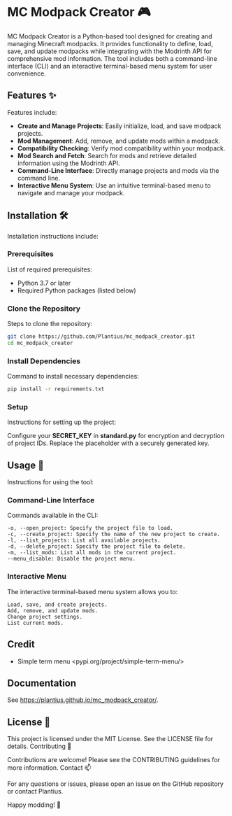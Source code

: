 # MC Modpack Creator 🎮

MC Modpack Creator is a Python-based tool designed for creating and managing Minecraft modpacks. It provides functionality to define, load, save, and update modpacks while integrating with the Modrinth API for comprehensive mod information. The tool includes both a command-line interface (CLI) and an interactive terminal-based menu system for user convenience.

## Features ✨

Features include:

- **Create and Manage Projects**: Easily initialize, load, and save modpack projects.
- **Mod Management**: Add, remove, and update mods within a modpack.
- **Compatibility Checking**: Verify mod compatibility within your modpack.
- **Mod Search and Fetch**: Search for mods and retrieve detailed information using the Modrinth API.
- **Command-Line Interface**: Directly manage projects and mods via the command line.
- **Interactive Menu System**: Use an intuitive terminal-based menu to navigate and manage your modpack.

## Installation 🛠️

Installation instructions include:

### Prerequisites

List of required prerequisites:

- Python 3.7 or later
- Required Python packages (listed below)

### Clone the Repository

Steps to clone the repository:

```bash
git clone https://github.com/Plantius/mc_modpack_creator.git
cd mc_modpack_creator
```

### Install Dependencies

Command to install necessary dependencies:

```bash
pip install -r requirements.txt
```

### Setup

Instructions for setting up the project:

Configure your **SECRET_KEY** in **standard.py** for encryption and decryption of project IDs. Replace the placeholder with a securely generated key.

## Usage 🚀

Instructions for using the tool:

### Command-Line Interface

Commands available in the CLI:

```plaintext
-o, --open_project: Specify the project file to load.
-c, --create_project: Specify the name of the new project to create.
-l, --list_projects: List all available projects.
-d, --delete_project: Specify the project file to delete.
-m, --list_mods: List all mods in the current project.
--menu_disable: Disable the project menu.
```

### Interactive Menu

The interactive terminal-based menu system allows you to:

```plaintext
Load, save, and create projects.
Add, remove, and update mods.
Change project settings.
List current mods.
```
## Credit
- Simple term menu <pypi.org/project/simple-term-menu/>

## Documentation
See <https://plantius.github.io/mc_modpack_creator/>.

## License 📜

This project is licensed under the MIT License. See the LICENSE file for details.
Contributing 🤝

Contributions are welcome! Please see the CONTRIBUTING guidelines for more information.
Contact 📫

For any questions or issues, please open an issue on the GitHub repository or contact Plantius.

Happy modding! 🎉

